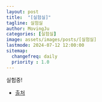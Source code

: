 ```yaml
---
layout: post
title:  "[실험실]"
tagline: 실험실
author: MovingJu
categories: [실험실]
image: assets/images/posts/[실험실]
lastmode: 2024-07-12 12:00:00
sitemap:
  changefreq: daily
  priority : 1.0
---
```


실험중!

- [출처](https://movingju.github.io/책-리뷰-침묵의-봄/#출처)